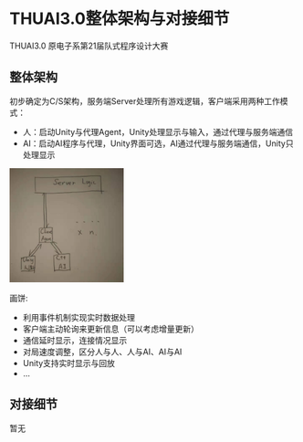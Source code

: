 # THUAI3.0整体架构与对接细节
THUAI3.0 原电子系第21届队式程序设计大赛

## 整体架构
初步确定为C/S架构，服务端Server处理所有游戏逻辑，客户端采用两种工作模式：
- 人：启动Unity与代理Agent，Unity处理显示与输入，通过代理与服务端通信
- AI：启动AI程序与代理，Unity界面可选，AI通过代理与服务端通信，Unity只处理显示
<img src="resource/structure.jpg" width = "200" height = "200" alt="架构图" align=center/>

画饼:
- 利用事件机制实现实时数据处理
- 客户端主动轮询来更新信息（可以考虑增量更新）
- 通信延时显示，连接情况显示
- 对局速度调整，区分人与人、人与AI、AI与AI
- Unity支持实时显示与回放
- ...

## 对接细节
暂无